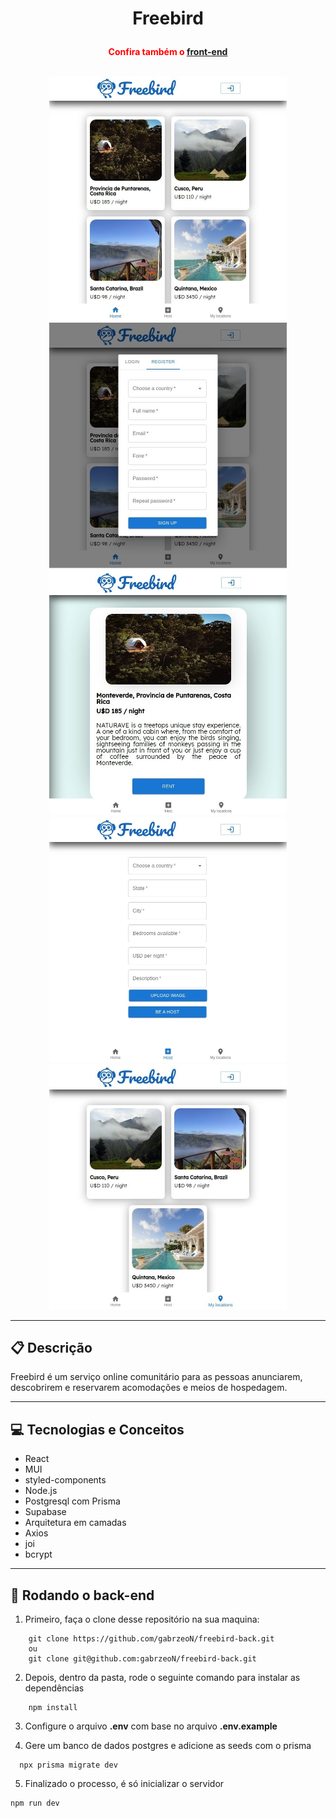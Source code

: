 # <p align = "center"> Freebird </p>

#### <p align = "center" style="color:red" > Confira também o [front-end](https://github.com/gabrzeoN/freebird-front) </p>
##
<div align = "center" >
    <img src="./readme_pics/Freebird-1.jpeg" width="380px" />
    <img src="./readme_pics/Freebird-2.jpeg" width="380px" />
    <img src="./readme_pics/Freebird-3.jpeg" width="380px" />
    <img src="./readme_pics/Freebird-4.jpeg" width="380px" />
    <img src="./readme_pics/Freebird-5.jpeg" width="380px" />
</div>

***

##  :clipboard: Descrição

Freebird é um serviço online comunitário para as pessoas anunciarem, descobrirem e reservarem acomodações e meios de hospedagem.

***

## :computer:	 Tecnologias e Conceitos 

- React
- MUI
- styled-components
- Node.js
- Postgresql com Prisma
- Supabase
- Arquitetura em camadas
- Axios
- joi
- bcrypt

***

## 🏁 Rodando o back-end

1. Primeiro, faça o clone desse repositório na sua maquina:
```
    git clone https://github.com/gabrzeoN/freebird-back.git
    ou
    git clone git@github.com:gabrzeoN/freebird-back.git
```

2. Depois, dentro da pasta, rode o seguinte comando para instalar as dependências
```
    npm install
```

3. Configure o arquivo **.env** com base no arquivo **.env.example**

4. Gere um banco de dados postgres e adicione as seeds com o prisma
```
  npx prisma migrate dev
```

5. Finalizado o processo, é só inicializar o servidor
```
npm run dev
```
